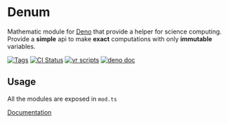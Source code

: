 # Denum

Mathematic module for [Deno](https://deno.land) that provide a helper for
science computing. Provide a **simple** api to make **exact** computations with only **immutable** variables.

[![Tags](https://img.shields.io/github/v/release/JOTSR/Denum)](https://github.com/JOTSR/Denum/releases)
[![CI Status](https://img.shields.io/github/workflow/status/JOTSR/Denum/check)](https://github.com/JOTSR/Denum/actions)
[![vr scripts](https://badges.velociraptor.run/flat.svg)](https://velociraptor.run)
[![deno doc](https://doc.deno.land/badge.svg)](https://doc.deno.land/https/deno.land/x/denum/mod.ts)

## Usage

All the modules are exposed in `mod.ts`

[Documentation](https://doc.deno.land/https/deno.land/x/denum/mod.ts)
